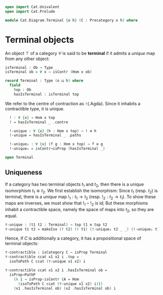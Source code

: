 ```agda
open import Cat.Univalent
open import Cat.Prelude

module Cat.Diagram.Terminal {o h} (C : Precategory o h) where
```

<!--
```agda
open import Cat.Morphism C

open Precategory C
```
-->

# Terminal objects

An object $\top$ of a category $\mathcal{C}$ is said to be **terminal**
if it admits a _unique_ map from any other object:

```agda
isTerminal : Ob → Type _
isTerminal ob = ∀ x → isContr (Hom x ob)

record Terminal : Type (o ⊔ h) where
  field
    top : Ob
    hasIsTerminal : isTerminal top
```

We refer to the centre of contraction as `!`{.Agda}. Since it inhabits a
contractible type, it is unique.

```agda
  ! : ∀ {x} → Hom x top
  ! = hasIsTerminal _ .centre

  !-unique : ∀ {x} (h : Hom x top) → ! ≡ h
  !-unique = hasIsTerminal _ .paths

  !-unique₂ : ∀ {x} (f g : Hom x top) → f ≡ g
  !-unique₂ = isContr→isProp (hasIsTerminal _)

open Terminal
```

## Uniqueness

If a category has two terminal objects $t_1$ and $t_2$, then there is a
unique isomorphism $t_1 \cong t_2$. We first establish the isomorphism:
Since $t_1$ (resp. $t_2$) is terminal, there is a _unique_ map $!_1 : t_1 \to
t_2$ (resp. $!_2 : t_2 \to t_1$). To show these maps are inverses, we
must show that $!_1 \circ !_2$ is $\mathrm{id}$; But these morphisms
inhabit a contractible space, namely the space of maps into $t_2$, so
they are equal.

```agda
⊤-unique : (t1 t2 : Terminal) → top t1 ≅ top t2
⊤-unique t1 t2 = makeIso (! t2) (! t1) (!-unique₂ t2 _ _) (!-unique₂ t1 _ _)
```

Hence, if $C$ is additionally a category, it has a propositional space of
terminal objects:

```agda
⊤-contractible : isCategory C → isProp Terminal
⊤-contractible ccat x1 x2 i .top =
  isoToPath C ccat (⊤-unique x1 x2) i

⊤-contractible ccat x1 x2 i .hasIsTerminal ob =
  isProp→PathP
    (λ i → isProp-isContr {A = Hom _
      (isoToPath C ccat (⊤-unique x1 x2) i)})
    (x1 .hasIsTerminal ob) (x2 .hasIsTerminal ob) i
```
